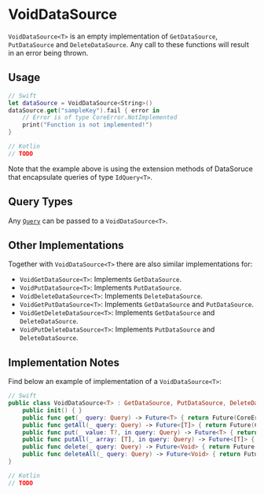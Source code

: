 # VoidDataSource

`VoidDataSource<T>` is an empty implementation of `GetDataSource`, `PutDataSource` and `DeleteDataSource`. Any call to these functions will result in an error being thrown.

## Usage

```swift
// Swift
let dataSource = VoidDataSource<String>()
dataSource.get("sampleKey").fail { error in
    // Error is of type CoreError.NotImplemented
    print("Function is not implemented!")
}
```

```kotlin
// Kotlin
// TODO
```

Note that the example above is using the extension methods of DataSoruce that encapsulate queries of type `IdQuery<T>`.

## Query Types

Any [`Query`](Query.md) can be passed to a `VoidDataSource<T>`.

## Other Implementations

Together with `VoidDataSource<T>` there are also similar implementations for:

- `VoidGetDataSource<T>`: Implements `GetDataSource`.
- `VoidPutDataSource<T>`: Implements `PutDataSource`.
- `VoidDeleteDataSource<T>`: Implements `DeleteDataSource`.
- `VoidGetPutDataSource<T>`: Implements `GetDataSource` and `PutDataSource`.
- `VoidGetDeleteDataSource<T>`: Implements `GetDataSource` and `DeleteDataSource`.
- `VoidPutDeleteDataSource<T>`: Implements `PutDataSource` and `DeleteDataSource`.

## Implementation Notes

Find below an example of implementation of a `VoidDataSource<T>`:

```swift
// Swift
public class VoidDataSource<T> : GetDataSource, PutDataSource, DeleteDataSource {
    public init() { }
    public func get(_ query: Query) -> Future<T> { return Future(CoreError.NotImplemented()) }
    public func getAll(_ query: Query) -> Future<[T]> { return Future(CoreError.NotImplemented()) }
    public func put(_ value: T?, in query: Query) -> Future<T> { return Future(CoreError.NotImplemented()) }
    public func putAll(_ array: [T], in query: Query) -> Future<[T]> { return Future(CoreError.NotImplemented()) }
    public func delete(_ query: Query) -> Future<Void> { return Future(CoreError.NotImplemented()) }
    public func deleteAll(_ query: Query) -> Future<Void> { return Future(CoreError.NotImplemented()) }
}
```

```kotlin
// Kotlin
// TODO
```